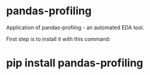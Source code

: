 # pandas-profiling

Application of pandas-profiing - an automated EDA tool.


First step is to install it with this command:
# pip install pandas-profiling
